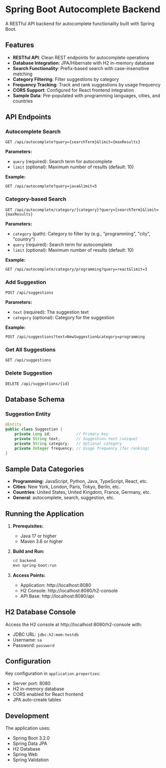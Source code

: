 # Spring Boot Autocomplete Backend

A RESTful API backend for autocomplete functionality built with Spring Boot.

## Features

- **RESTful API**: Clean REST endpoints for autocomplete operations
- **Database Integration**: JPA/Hibernate with H2 in-memory database
- **Search Functionality**: Prefix-based search with case-insensitive matching
- **Category Filtering**: Filter suggestions by category
- **Frequency Tracking**: Track and rank suggestions by usage frequency
- **CORS Support**: Configured for React frontend integration
- **Sample Data**: Pre-populated with programming languages, cities, and countries

## API Endpoints

### Autocomplete Search
```
GET /api/autocomplete?query={searchTerm}&limit={maxResults}
```

**Parameters:**
- `query` (required): Search term for autocomplete
- `limit` (optional): Maximum number of results (default: 10)

**Example:**
```
GET /api/autocomplete?query=java&limit=5
```

### Category-based Search
```
GET /api/autocomplete/category/{category}?query={searchTerm}&limit={maxResults}
```

**Parameters:**
- `category` (path): Category to filter by (e.g., "programming", "city", "country")
- `query` (required): Search term for autocomplete
- `limit` (optional): Maximum number of results (default: 10)

**Example:**
```
GET /api/autocomplete/category/programming?query=react&limit=3
```

### Add Suggestion
```
POST /api/suggestions
```

**Parameters:**
- `text` (required): The suggestion text
- `category` (optional): Category for the suggestion

**Example:**
```
POST /api/suggestions?text=NewSuggestion&category=programming
```

### Get All Suggestions
```
GET /api/suggestions
```

### Delete Suggestion
```
DELETE /api/suggestions/{id}
```

## Database Schema

### Suggestion Entity
```java
@Entity
public class Suggestion {
    private Long id;           // Primary key
    private String text;       // Suggestion text (unique)
    private String category;   // Optional category
    private Integer frequency; // Usage frequency (for ranking)
}
```

## Sample Data Categories

- **Programming**: JavaScript, Python, Java, TypeScript, React, etc.
- **Cities**: New York, London, Paris, Tokyo, Berlin, etc.
- **Countries**: United States, United Kingdom, France, Germany, etc.
- **General**: autocomplete, search, suggestion, etc.

## Running the Application

1. **Prerequisites:**
   - Java 17 or higher
   - Maven 3.6 or higher

2. **Build and Run:**
   ```bash
   cd backend
   mvn spring-boot:run
   ```

3. **Access Points:**
   - Application: http://localhost:8080
   - H2 Console: http://localhost:8080/h2-console
   - API Base: http://localhost:8080/api

## H2 Database Console

Access the H2 console at http://localhost:8080/h2-console with:
- JDBC URL: `jdbc:h2:mem:testdb`
- Username: `sa`
- Password: `password`

## Configuration

Key configuration in `application.properties`:
- Server port: 8080
- H2 in-memory database
- CORS enabled for React frontend
- JPA auto-create tables

## Development

The application uses:
- Spring Boot 3.2.0
- Spring Data JPA
- H2 Database
- Spring Web
- Spring Validation 